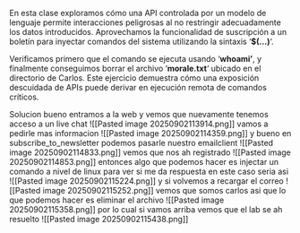 En esta clase exploramos cómo una API controlada por un modelo de lenguaje permite interacciones peligrosas al no restringir adecuadamente los datos introducidos. Aprovechamos la funcionalidad de suscripción a un boletín para inyectar comandos del sistema utilizando la sintaxis ‘**$(…)**‘.

Verificamos primero que el comando se ejecuta usando ‘**whoami’**, y finalmente conseguimos borrar el archivo ‘**morale.txt**‘ ubicado en el directorio de Carlos. Este ejercicio demuestra cómo una exposición descuidada de APIs puede derivar en ejecución remota de comandos críticos.

Solucion
bueno entramos a la web y vemos que nuevamente tenemos acceso a un live chat
![[Pasted image 20250902113914.png]]
vamos a pedirle mas informacion
![[Pasted image 20250902114359.png]]
y bueno en subscribe_to_newsletter podemos pasarle nuestro emailclient
![[Pasted image 20250902114833.png]]
vemos que nos ah registrado
![[Pasted image 20250902114853.png]]
entonces algo que podemos hacer es injectar un comando a nivel de linux para ver si me da respuesta en este caso seria asi
![[Pasted image 20250902115224.png]]
y si volvemos a recargar el correo
![[Pasted image 20250902115252.png]]
vemos que somos carlos asi que lo que podemos hacer es eliminar el archivo
![[Pasted image 20250902115358.png]]
por lo cual si vamos arriba vemos que el lab se ah resuelto
![[Pasted image 20250902115438.png]]